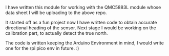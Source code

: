 I have written this module for working with the QMC5883L module whose data sheet I will be uploading to the above repo. 

It started off as a fun project now I have written code to obtain accurate directional heading of the sensor. 
Next stage I would be working on the calibration part, to actually detect the true north.

The code is written keeping the Arduino Environment in mind, I would write one for the rpi pico env in future. :)
